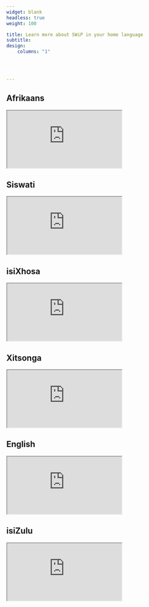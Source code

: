 ```yaml
---
widget: blank
headless: true
weight: 100

title: Learn more about SWiP in your home language
subtitle: 
design:
    columns: "1"
      



---
```

<div class="row">
    <div class="col-sm-4">
      <h2> Afrikaans </h2>
      <iframe src="https://drive.google.com/file/d/1yfJW8gn6DBGT5fME9vZJYB2cuEneQch8/preview"  allow="autoplay"></iframe>
    </div>
    <div class="col-sm-4">
      <h2> Siswati </h2>
      <iframe src="https://drive.google.com/file/d/1_5FiQZouzmF7GVCoc4S_jnDsMk0cbNkb/preview"  allow="autoplay"></iframe>    
    </div>
    <div class="col-sm-4">
      <h2> isiXhosa </h2>
      <iframe src="https://drive.google.com/file/d/1MvDKgmLDDnzVbhLZQuc1SdJcXUxfi7ir/preview"  allow="autoplay"></iframe>
    </div>
</div>

<div class="row">
    <div class="col-sm-4">
      <h2> Xitsonga </h2>
      <iframe src="https://drive.google.com/file/d/1QQ0LjFTVvLJ3ktcPYfonnCU53et0U-sh/preview"  allow="autoplay"></iframe>
    </div>
    <div class="col-sm-4">
      <h2> English </h2>
      <iframe src="https://drive.google.com/file/d/1vCRhXQJ6Fy5MwHcvYj_Ai1Wm6cfwbcYa/preview"  allow="autoplay"></iframe>    
    </div>
    <div class="col-sm-4">
      <h2> isiZulu </h2>
      <iframe src="https://drive.google.com/file/d/109Ez9aHJZpzeKMv5VhHDwRmW6t_JieBW/preview"  allow="autoplay"></iframe>
    </div>
</div>